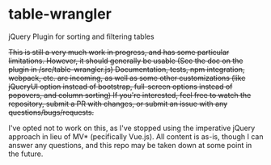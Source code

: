 # table-wrangler
jQuery Plugin for sorting and filtering tables

~~This is still a very much work in progress, and has some particular limitations. However, it should generally be usable (See the doc on the plugin in /src/table-wrangler.js) Documentation, tests, npm integration, webpack, etc. are incoming, as well as some other customizations (like jQueryUI option instead of bootstrap, full-screen options instead of popovers, and column sorting) If you're interested, feel free to watch the repository, submit a PR with changes, or submit an issue with any questions/bugs/requests.~~

I've opted not to work on this, as I've stopped using the imperative jQuery approach in lieu of MV* (pecifically Vue.js). All content is as-is, though I can answer any questions, and this repo may be taken down at some point in the future.
